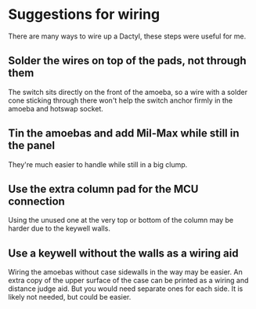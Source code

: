 # Suggestions for wiring

There are many ways to wire up a Dactyl,
  these steps were useful for me.

## Solder the wires on top of the pads, not through them

The switch sits directly on the front of the amoeba,
  so a wire with a solder cone sticking through there
  won't help the switch anchor firmly in the amoeba and hotswap socket.

## Tin the amoebas and add Mil-Max while still in the panel

They're much easier to handle while still in a big clump.

## Use the extra column pad for the MCU connection

Using the unused one at the very top or bottom of the column
  may be harder due to the keywell walls.

## Use a keywell without the walls as a wiring aid

Wiring the amoebas without case sidewalls in the way may be easier.
An extra copy of the upper surface of the case can be printed as
a wiring and distance judge aid.
But you would need separate ones for each side.
It is likely not needed, but could be easier.
